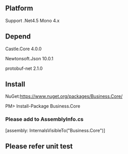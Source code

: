 ## Platform

Support .Net4.5 Mono 4.x

## Depend

Castle.Core 4.0.0

Newtonsoft.Json 10.0.1

protobuf-net 2.1.0

## Install

NuGet:https://www.nuget.org/packages/Business.Core/

PM> Install-Package Business.Core

### Please add to AssemblyInfo.cs

[assembly: InternalsVisibleTo("Business.Core")]

## Please refer unit test
